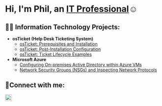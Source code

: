 <h1>Hi, I'm Phil, an <a href="https://linkedin.com/in/Josh">IT Professional</a>☺</h1>

<h2>👨‍💻 Information Technology Projects:</h2>

- <b>osTicket (Help Desk Ticketing System)</b>
  - [osTicket: Prerequisites and Installation](https://github.com/PhilSmithit/osticket-prereqs)
  - [osTicket: Post-Installation Configuration](https://github.com/PhilSmithit/post-install-config)
  - [osTicket: Ticket Lifecycle Examples](https://github.com/PhilSmithit/ticket-lifecycle)
- <b>Microsoft Azure</b>
  - [Configuring On-premises Active Directory within Azure VMs](https://github.com/PhilSmithit/configure-ad)
  - [Network Security Groups (NSGs) and Inspecting Network Protocols](https://github.com/PhilSmithit/azure-network-protocols)

<h2>🤳Connect with me:</h2>


[<img align="left" alt="Josh | LinkedIn" width="22px" src="https://cdn.jsdelivr.net/npm/simple-icons@v3/icons/linkedin.svg" />][linkedin]

[linkedin]: https://linkedin.com/in/Josh
